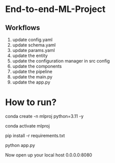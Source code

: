 # End-to-end-ML-Project


## Workflows

1. update config.yaml
2. update schema.yaml
3. update params.yaml
4. update the entity 
5. update the configuration manager in src config
6. update the components
7. update the pipeline
8. update the main.py
9. update the app.py



# How to run?

conda create -n mlproj python=3.11 -y


conda activate mlproj

pip install -r requirements.txt

python app.py

Now open up your local host 0.0.0.0:8080